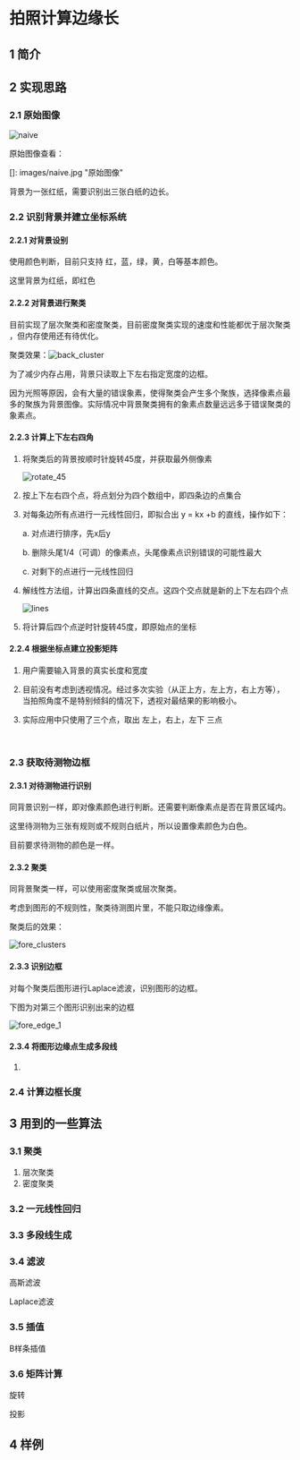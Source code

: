 # 拍照计算边缘长

## 1 简介

## 2 实现思路

### 2.1  原始图像

![naive](images/naive_small.JPG)



原始图像查看：

[]: images/naive.jpg	"原始图像"

背景为一张红纸，需要识别出三张白纸的边长。



### 2.2 识别背景并建立坐标系统

#### 2.2.1 对背景设别

使用颜色判断，目前只支持  红，蓝，绿，黄，白等基本颜色。

这里背景为红纸，即红色

#### 2.2.2 对背景进行聚类

目前实现了层次聚类和密度聚类，目前密度聚类实现的速度和性能都优于层次聚类 ，但内存使用还有待优化。

聚类效果：![back_cluster](images/back_cluster.jpg)

为了减少内存占用，背景只读取上下左右指定宽度的边框。

因为光照等原因，会有大量的错误象素，使得聚类会产生多个聚族，选择像素点最多的聚族为背景图像。实际情况中背景聚类拥有的象素点数量远远多于错误聚类的象素点。

#### 2.2.3 计算上下左右四角

1. 将聚类后的背景按顺时针旋转45度，并获取最外侧像素

   ![rotate_45](images/rotate_45.jpg)

2. 按上下左右四个点，将点划分为四个数组中，即四条边的点集合

3. 对每条边所有点进行一元线性回归，即拟合出 y = kx +b 的直线，操作如下：

   a. 对点进行排序，先x后y

   b. 删除头尾1/4（可调）的像素点，头尾像素点识别错误的可能性最大

   c. 对剩下的点进行一元线性回归

4. 解线性方法组，计算出四条直线的交点。这四个交点就是新的上下左右四个点

   ![lines](images/lines.jpg)

5. 将计算后四个点逆时针旋转45度，即原始点的坐标

#### 2.2.4 根据坐标点建立投影矩阵

1. 用户需要输入背景的真实长度和宽度

2. 目前没有考虑到透视情况。经过多次实验（从正上方，左上方，右上方等），当拍照角度不是特别倾斜的情况下，透视对最结果的影响极小。

3. 实际应用中只使用了三个点，取出 左上，右上，左下  三点

   ​

### 2.3 获取待测物边框

#### 2.3.1 对待测物进行识别

同背景识别一样，即对像素颜色进行判断。还需要判断像素点是否在背景区域内。

这里待测物为三张有规则或不规则白纸片，所以设置像素颜色为白色。

目前要求待测物的颜色是一样。

#### 2.3.2 聚类

同背景聚类一样，可以使用密度聚类或层次聚类。

考虑到图形的不规则性，聚类待测图片里，不能只取边缘像素。

聚类后的效果：

![fore_clusters](images/fore_clusters.jpg)

#### 2.3.3 识别边框

对每个聚类后图形进行Laplace滤波，识别图形的边框。

下图为对第三个图形识别出来的边框

![fore_edge_1](images/fore_edge_1.jpg)

#### 2.3.4 将图形边缘点生成多段线

1. ​

### 2.4 计算边框长度




## 3 用到的一些算法

### 3.1 聚类

1. 层次聚类
2. 密度聚类

### 3.2 一元线性回归

### 3.3 多段线生成

### 3.4 滤波

高斯滤波

Laplace滤波

### 3.5 插值

B样条插值

### 3.6 矩阵计算

旋转

投影



## 4 样例
